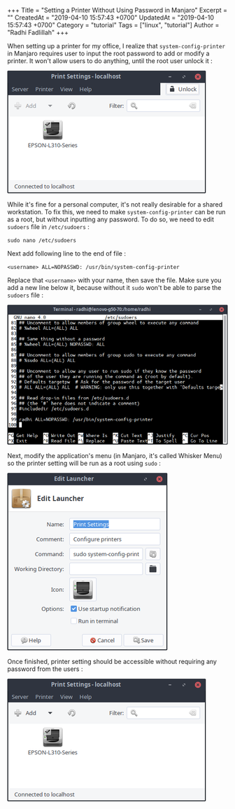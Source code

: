 +++
Title = "Setting a Printer Without Using Password in Manjaro"
Excerpt = ""
CreatedAt = "2019-04-10 15:57:43 +0700"
UpdatedAt = "2019-04-10 15:57:43 +0700"
Category = "tutorial"
Tags = ["linux", "tutorial"]
Author = "Radhi Fadlillah"
+++

When setting up a printer for my office, I realize that `system-config-printer` in Manjaro requires user to input the root password to add or modify a printer. It won't allow users to do anything, until the root user unlock it :

![Printer settings need to be unlocked first](printer-need-password.png)

While it's fine for a personal computer, it's not really desirable for a shared workstation. To fix this, we need to make `system-config-printer` can be run as a root, but without inputting any password. To do so, we need to edit `sudoers` file in `/etc/sudoers` :

```
sudo nano /etc/sudoers
```

Next add following line to the end of file :

```
<username> ALL=NOPASSWD: /usr/bin/system-config-printer
```

Replace that `<username>` with your name, then save the file. Make sure you add a new line below it, because without it `sudo` won't be able to parse the `sudoers` file :

![Add new line at the end of the file](add-new-line.png)

Next, modify the application's menu (in Manjaro, it's called Whisker Menu) so the printer setting will be run as a root using `sudo` :

![Modify the menu so system-config-printer will be run as root](modify-start-menu.png)

Once finished, printer setting should be accessible without requiring any password from the users :

![Printer settings can be used without password](printer-no-password.png)
